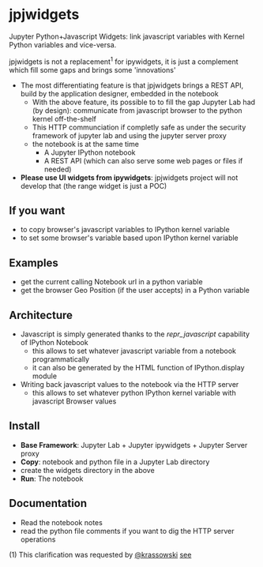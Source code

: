 # jpjwidgets
Jupyter Python+Javascript Widgets: link javascript variables with Kernel Python variables and vice-versa.

jpjwidgets is not a replacement<sup>1</sup> for ipywidgets, it is just a complement which fill some gaps and brings some 'innovations'

  * The most differentiating feature is that jpjwidgets brings a REST API, build by the application designer, embedded in the notebook
      * With the above feature, its possible to to fill the gap Jupyter Lab had (by design): communicate from javascript browser to the python kernel off-the-shelf
      * This HTTP communciation if completly safe as under the security framework of jupyter lab and using the jupyter server proxy
      * the notebook is at the same time
        * A Jupyter IPython notebook
        * A REST API (which can also serve some web pages or files if needed)
  * **Please use UI widgets from ipywidgets**: jpjwidgets project will not develop that (the range widget is just a POC)

## If you want

* to copy browser's javascript variables to IPython kernel variable
* to set some browser's variable based upon IPython kernel variable

## Examples

* get the current calling Notebook url in a python variable
* get the browser Geo Position (if the user accepts) in a Python variable

## Architecture

* Javascript is simply generated thanks to the _repr_javascript_ capability of IPython Notebook
   * this allows to set whatever javascript variable from a notebook programmatically
   * it can also be generated by the HTML function of IPython.display module
* Writing back javascript values to the notebook via the HTTP server
   * this allows to set whatever python IPython kernel variable with javascript Browser values

## Install

* **Base Framework**: Jupyter Lab + Jupyter ipywidgets + Jupyter Server proxy
* **Copy**: notebook and python file in a Jupyter Lab directory
* create the widgets directory in the above
* **Run**: The notebook

## Documentation

* Read the notebook notes
* read the python file comments if you want to dig the HTTP server operations

(1) This clarification was requested by [@krassowski](https://github.com/krassowski) [see](https://github.com/jupyterlab/jupyterlab/issues/5660#issuecomment-944889747)
